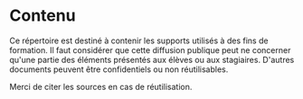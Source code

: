 # Contenu

Ce répertoire est destiné à contenir les supports utilisés à des fins de formation. 
Il faut considérer que cette diffusion publique peut ne concerner qu'une partie 
des éléments présentés aux élèves ou aux stagiaires. D'autres documents peuvent être confidentiels ou non réutilisables.

Merci de citer les sources en cas de réutilisation.

